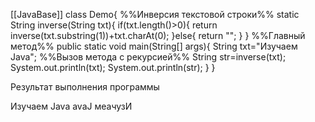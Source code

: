 [[JavaBase]]
class Demo{
%%Инверсия текстовой строки%%
	static String inverse(String txt){
		if(txt.length()>0){
			return inverse(txt.substring(1))+txt.charAt(0);
		}else{
			return "";
		}
	}
%%Главный метод%%
	public static void main(String[] args){
		String txt="Изучаем Java";
%%Вызов метода с рекурсией%%
		String str=inverse(txt);
		System.out.println(txt);
		System.out.println(str);
	}
}

Результат выполнения программы

Изучаем Java
avaJ меачузИ